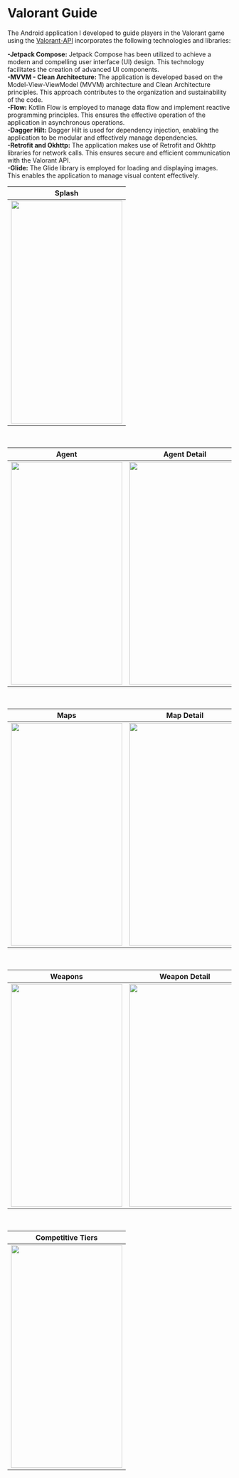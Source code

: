 # Valorant Guide

The Android application I developed to guide players in the Valorant game using the [Valorant-API](https://valorant-api.com/) incorporates the following technologies and libraries:

<b>-Jetpack Compose:</b> Jetpack Compose has been utilized to achieve a modern and compelling user interface (UI) design. This technology facilitates the creation of advanced UI components.</br>
<b>-MVVM - Clean Architecture:</b> The application is developed based on the Model-View-ViewModel (MVVM) architecture and Clean Architecture principles. This approach contributes to the organization and sustainability of the code.</br>
<b>-Flow:</b> Kotlin Flow is employed to manage data flow and implement reactive programming principles. This ensures the effective operation of the application in asynchronous operations.</br>
<b>-Dagger Hilt:</b> Dagger Hilt is used for dependency injection, enabling the application to be modular and effectively manage dependencies.</br>
<b>-Retrofit and Okhttp:</b> The application makes use of Retrofit and Okhttp libraries for network calls. This ensures secure and efficient communication with the Valorant API.</br>
<b>-Glide:</b> The Glide library is employed for loading and displaying images. This enables the application to manage visual content effectively.</br>

| Splash |
| ------ |
|<img src="https://user-images.githubusercontent.com/29903779/172976544-c5674e7f-1719-4694-966b-13175ab56f43.png" width="250" height="500"/>|

</br>

| Agent | Agent Detail | Agent Detail |
| ----- | ------------ | ------------ |
|<img src="https://user-images.githubusercontent.com/29903779/172976665-70dc0056-ebd5-465b-9d3a-c359641edea3.png" width="250" height="500"/>|<img src="https://user-images.githubusercontent.com/29903779/172976714-e2c1ef76-582c-4ed0-921e-fe38e0141f8f.png" width="250" height="500"/>|<img src="https://user-images.githubusercontent.com/29903779/172976759-a4a23c48-f2e6-40b1-b5c9-5fef177a17c5.png" width="250" height="500"/>|

</br>

| Maps | Map Detail |
| ---- | ---------- |
|<img src="https://user-images.githubusercontent.com/29903779/172977095-2a974f68-d57e-4475-af92-4b715a203e3b.png" width="250" height="500"/>|<img src="https://user-images.githubusercontent.com/29903779/172977105-24163690-70b9-49d9-85c1-f096c34f72df.png" width="250" height="500"/>|

</br>

| Weapons | Weapon Detail | Weapon Detail |
| ------- | ------------- | ------------- |
|<img src="https://user-images.githubusercontent.com/29903779/172977177-4e65b730-fada-4c29-a99e-cf7932aed93e.png" width="250" height="500"/>|<img src="https://user-images.githubusercontent.com/29903779/172977181-49a5f3d5-6660-4a22-b658-4e2a8faa6c25.png" width="250" height="500"/>|<img src="https://user-images.githubusercontent.com/29903779/172977186-574f5192-6afa-4447-b2b1-383ec660d13f.png" width="250" height="500"/>|

</br>

| Competitive Tiers |
| ----------------- |
|<img src="https://user-images.githubusercontent.com/29903779/172977233-edb05e4c-7839-42a9-9a33-cd3465efcad0.png" width="250" height="500"/>|
